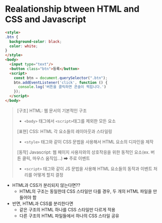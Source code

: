 # Realationship btween HTML and CSS and Javascript


```html
<style>
.btn {
  background-color: black;
  color: white;
}
</style>
<body>
  <input type="text"/>
  <button class="btn">등록</button>
  <script>
    const btn = document.querySelector(".btn");
    btn.addEventListener('click', function () {
      console.log('버튼을 클릭하면 콘솔이 찍힙니다.')
    });
  </script>
</body>
```

> [구조] HTML: 웹 문서의 기본적인 구조
> - `<body>` 태그에서 `<script>`태그를 제외한 모든 요소
> 
> [표현] CSS: HTML 각 요소들의 레이아웃과 스타일링
> - `<style>` 태그와 같이 CSS 문법을 사용해서 HTML 요소의 디자인을 제작
> 
> [동작] Javascript: 웹 페이지 사용자와의 상호작응을 위한 동적인 요소(ex. 버튼 클릭, 마우스 움직임...) ➡ 주로 이벤트 
> - `<script>` 태그와 같이 JS 문법을 사용해 HTML 요소들의 동작과 이벤트 처리를 어떻게 할지 결정

- HTML과 CSS가 분리되지 않는다면??
  - HTML의 구조는 동일한데 CSS 스타일만 다를 경우, 두 개의 HTML 파일을 만들어야 함
- 반면, HTML과 CSS를 분리한다면
  - 같은 구조의 HTML 하나를 CSS 스타일만 다르게 적용
  - 다른 구조의 HTML 파일들에서 하나의 CSS 스타일 공유
